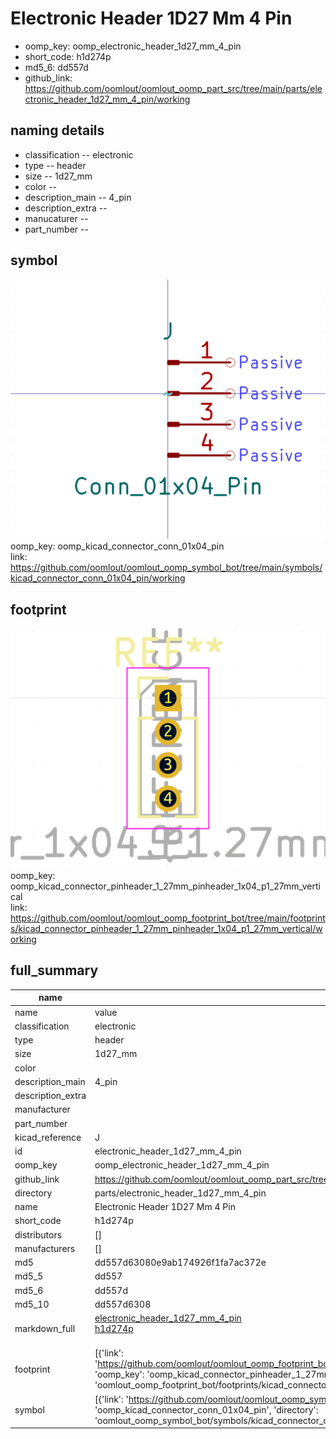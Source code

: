 # Electronic Header 1D27 Mm 4 Pin

  
* oomp_key: oomp_electronic_header_1d27_mm_4_pin 
* short_code: h1d274p
* md5_6: dd557d  
* github_link: https://github.com/oomlout/oomlout_oomp_part_src/tree/main/parts/electronic_header_1d27_mm_4_pin/working  
## naming details
* classification -- electronic
* type -- header
* size -- 1d27_mm
* color -- 
* description_main -- 4_pin
* description_extra -- 
* manucaturer -- 
* part_number -- 



## symbol

![](symbol/0/working/working_600.png)  
oomp_key: oomp_kicad_connector_conn_01x04_pin  
link: https://github.com/oomlout/oomlout_oomp_symbol_bot/tree/main/symbols/kicad_connector_conn_01x04_pin/working  

## footprint

![](footprint/0/working/working_600.png)  
oomp_key: oomp_kicad_connector_pinheader_1_27mm_pinheader_1x04_p1_27mm_vertical  
link: https://github.com/oomlout/oomlout_oomp_footprint_bot/tree/main/footprints/kicad_connector_pinheader_1_27mm_pinheader_1x04_p1_27mm_vertical/working  

## full_summary
| name | value | 
| --- | --- | 
| name | value | 
| classification | electronic | 
| type | header | 
| size | 1d27_mm | 
| color |  | 
| description_main | 4_pin | 
| description_extra |  | 
| manufacturer |  | 
| part_number |  | 
| kicad_reference | J | 
| id | electronic_header_1d27_mm_4_pin | 
| oomp_key | oomp_electronic_header_1d27_mm_4_pin | 
| github_link | https://github.com/oomlout/oomlout_oomp_part_src/tree/main/parts/electronic_header_1d27_mm_4_pin/working | 
| directory | parts/electronic_header_1d27_mm_4_pin | 
| name | Electronic Header 1D27 Mm 4 Pin | 
| short_code | h1d274p | 
| distributors | [] | 
| manufacturers | [] | 
| md5 | dd557d63080e9ab174926f1fa7ac372e | 
| md5_5 | dd557 | 
| md5_6 | dd557d | 
| md5_10 | dd557d6308 | 
| markdown_full | [electronic_header_1d27_mm_4_pin](https://github.com/oomlout/oomlout_oomp_part_src/tree/main/parts/electronic_header_1d27_mm_4_pin/working)<br>[h1d274p](https://github.com/oomlout/oomlout_oomp_part_src/tree/main/parts/electronic_header_1d27_mm_4_pin/working)<br><br> | 
| footprint | [{'link': 'https://github.com/oomlout/oomlout_oomp_footprint_bot/tree/main/foootprntss/kicad_connector_pinheader_1_27mm_pinheader_1x04_p1_27mm_vertical', 'oomp_key': 'oomp_kicad_connector_pinheader_1_27mm_pinheader_1x04_p1_27mm_vertical', 'directory': 'oomlout_oomp_footprint_bot/footprints/kicad_connector_pinheader_1_27mm_pinheader_1x04_p1_27mm_vertical//working/working.kicad_mod'}] | 
| symbol | [{'link': 'https://github.com/oomlout/oomlout_oomp_symbol_bot/tree/main/symbols/kicad_connector_conn_01x04_pin', 'oomp_key': 'oomp_kicad_connector_conn_01x04_pin', 'directory': 'oomlout_oomp_symbol_bot/symbols/kicad_connector_conn_01x04_pin//working/working.kicad_sym'}] | 
